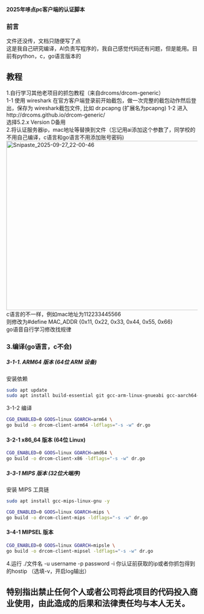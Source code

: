 #### 2025年哆点pc客户端的认证脚本  

### 前言  
文件还没传，文档只随便写了点  
这是我自己研究编译，AI负责写程序的，我自己感觉代码还有问题，但是能用。目前有python，c，go语言版本的  
## 教程   
1.自行学习其他老项目的抓包教程（来自drcoms/drcom-generic）  
1-1 使用 wireshark 在官方客户端登录前开始截包，做一次完整的截包动作然后登出，保存为 wireshark截包文件, 比如 dr.pcapng (扩展名为pcapng)
1-2 进入http://drcoms.github.io/drcom-generic/  
选择5.2.x Version D备用  
2.将认证服务器ip，mac地址等替换到文件（忘记用ai添加这个参数了，同学校的不用自己编译，c语言和go语言不用添加账号密码)  
<img width="1309" height="446" alt="Snipaste_2025-09-27_22-00-46" src="https://github.com/user-attachments/assets/2d394d8a-4d92-4183-a77b-6c3264459bcb" />  
c语言的不一样，例如mac地址为112233445566  
则修改为#define MAC_ADDR {0x11, 0x22, 0x33, 0x44, 0x55, 0x66}  
go语音自行学习修改找规律   
### 3.编译(go语言，c不会)   
##### 3-1-1. ARM64 版本 (64位 ARM 设备)  
安装依赖  
```BASH
sudo apt update  
sudo apt install build-essential git gcc-arm-linux-gnueabi gcc-aarch64-linux-gnu -y
```
3-1-2 编译
```bash
CGO_ENABLED=0 GOOS=linux GOARCH=arm64 \
go build -o drcom-client-arm64 -ldflags="-s -w" dr.go
```
#### 3-2-1 x86_64 版本 (64位 Linux)
```bash
CGO_ENABLED=0 GOOS=linux GOARCH=amd64 \
go build -o drcom-client-x86 -ldflags="-s -w" dr.go
```
##### 3-3-1  MIPS 版本 (32位大端序)  
安装 MIPS 工具链
```bash
sudo apt install gcc-mips-linux-gnu -y
```
```bash
CGO_ENABLED=0 GOOS=linux GOARCH=mips \
go build -o drcom-client-mips -ldflags="-s -w" dr.go
```
#### 3-4-1 MIPSEL 版本
```BASH
CGO_ENABLED=0 GOOS=linux GOARCH=mipsle \
go build -o drcom-client-mipsel -ldflags="-s -w" dr.go
```

4.运行 ./文件名 -u username -p password -i 你认证前获取的ip或者你抓包得到的hostip （选填-v，开启log输出）
## 特别指出禁止任何个人或者公司将此项目的代码投入商业使用，由此造成的后果和法律责任均与本人无关。

